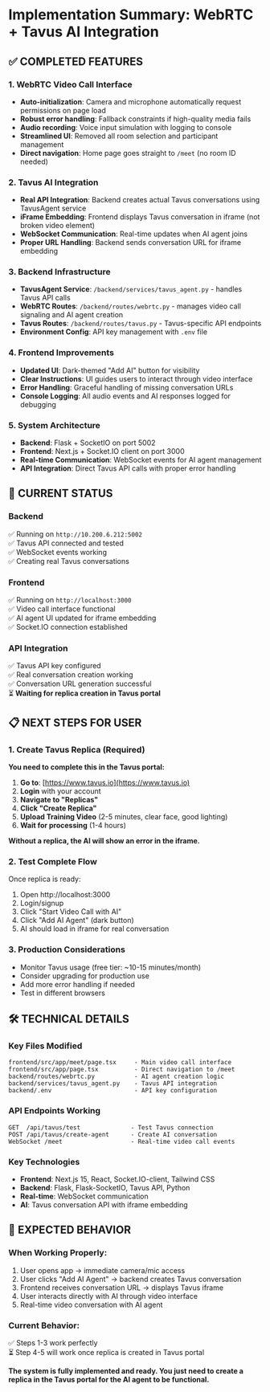 # Implementation Summary: WebRTC + Tavus AI Integration

## ✅ COMPLETED FEATURES

### 1. WebRTC Video Call Interface

- **Auto-initialization**: Camera and microphone automatically request permissions on page load
- **Robust error handling**: Fallback constraints if high-quality media fails
- **Audio recording**: Voice input simulation with logging to console
- **Streamlined UI**: Removed all room selection and participant management
- **Direct navigation**: Home page goes straight to `/meet` (no room ID needed)

### 2. Tavus AI Integration

- **Real API Integration**: Backend creates actual Tavus conversations using TavusAgent service
- **iFrame Embedding**: Frontend displays Tavus conversation in iframe (not broken video element)
- **WebSocket Communication**: Real-time updates when AI agent joins
- **Proper URL Handling**: Backend sends conversation URL for iframe embedding

### 3. Backend Infrastructure

- **TavusAgent Service**: `/backend/services/tavus_agent.py` - handles Tavus API calls
- **WebRTC Routes**: `/backend/routes/webrtc.py` - manages video call signaling and AI agent creation
- **Tavus Routes**: `/backend/routes/tavus.py` - Tavus-specific API endpoints
- **Environment Config**: API key management with `.env` file

### 4. Frontend Improvements

- **Updated UI**: Dark-themed "Add AI" button for visibility
- **Clear Instructions**: UI guides users to interact through video interface
- **Error Handling**: Graceful handling of missing conversation URLs
- **Console Logging**: All audio events and AI responses logged for debugging

### 5. System Architecture

- **Backend**: Flask + SocketIO on port 5002
- **Frontend**: Next.js + Socket.IO client on port 3000
- **Real-time Communication**: WebSocket events for AI agent management
- **API Integration**: Direct Tavus API calls with proper error handling

## 🔄 CURRENT STATUS

### Backend

✅ Running on `http://10.200.6.212:5002`  
✅ Tavus API connected and tested  
✅ WebSocket events working  
✅ Creating real Tavus conversations

### Frontend

✅ Running on `http://localhost:3000`  
✅ Video call interface functional  
✅ AI agent UI updated for iframe embedding  
✅ Socket.IO connection established

### API Integration

✅ Tavus API key configured  
✅ Real conversation creation working  
✅ Conversation URL generation successful  
⏳ **Waiting for replica creation in Tavus portal**

## 📋 NEXT STEPS FOR USER

### 1. Create Tavus Replica (Required)

**You need to complete this in the Tavus portal:**

1. **Go to**: [https://www.tavus.io](https://www.tavus.io)
2. **Login** with your account
3. **Navigate to "Replicas"**
4. **Click "Create Replica"**
5. **Upload Training Video** (2-5 minutes, clear face, good lighting)
6. **Wait for processing** (1-4 hours)

**Without a replica, the AI will show an error in the iframe.**

### 2. Test Complete Flow

Once replica is ready:

1. Open http://localhost:3000
2. Login/signup
3. Click "Start Video Call with AI"
4. Click "Add AI Agent" (dark button)
5. AI should load in iframe for real conversation

### 3. Production Considerations

- Monitor Tavus usage (free tier: ~10-15 minutes/month)
- Consider upgrading for production use
- Add more error handling if needed
- Test in different browsers

## 🛠️ TECHNICAL DETAILS

### Key Files Modified

```
frontend/src/app/meet/page.tsx     - Main video call interface
frontend/src/app/page.tsx          - Direct navigation to /meet
backend/routes/webrtc.py           - AI agent creation logic
backend/services/tavus_agent.py    - Tavus API integration
backend/.env                       - API key configuration
```

### API Endpoints Working

```
GET  /api/tavus/test              - Test Tavus connection
POST /api/tavus/create-agent      - Create AI conversation
WebSocket /meet                   - Real-time video call events
```

### Key Technologies

- **Frontend**: Next.js 15, React, Socket.IO-client, Tailwind CSS
- **Backend**: Flask, Flask-SocketIO, Tavus API, Python
- **Real-time**: WebSocket communication
- **AI**: Tavus conversation API with iframe embedding

## 🎯 EXPECTED BEHAVIOR

### When Working Properly:

1. User opens app → immediate camera/mic access
2. User clicks "Add AI Agent" → backend creates Tavus conversation
3. Frontend receives conversation URL → displays Tavus iframe
4. User interacts directly with AI through video interface
5. Real-time video conversation with AI agent

### Current Behavior:

✅ Steps 1-3 work perfectly  
⏳ Step 4-5 will work once replica is created in Tavus portal

**The system is fully implemented and ready. You just need to create a replica in the Tavus portal for the AI agent to be functional.**
